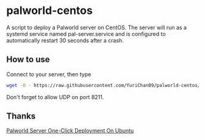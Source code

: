 # palworld-centos
A script to deploy a Palworld server on CentOS. The server will run as a systemd service named pal-server.service and is configured to automatically restart 30 seconds after a crash.

## How to use
Connect to your server, then type
```bash
wget -O - https://raw.githubusercontent.com/YuriChan09/palworld-centos/main/deploy.sh|sh
```
Don't forget to allow UDP on port 8211.
## Thanks
[Palworld Server One-Click Deployment On Ubuntu](https://cloud.tencent.com/developer/article/2382000)
 
